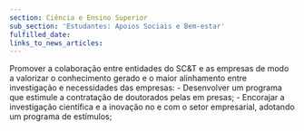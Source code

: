 ```yaml
---
section: Ciência e Ensino Superior
sub_section: 'Estudantes: Apoios Sociais e Bem-estar'
fulfilled_date:
links_to_news_articles:
---
```


Promover a colaboração entre entidades do SC&T e as empresas de modo a valorizar o conhecimento gerado e o maior alinhamento entre investigação e necessidades das empresas: - Desenvolver um programa que estimule a contratação de doutorados pelas em presas; - Encorajar a investigação científica e a inovação no e com o setor empresarial, adotando um programa de estímulos;